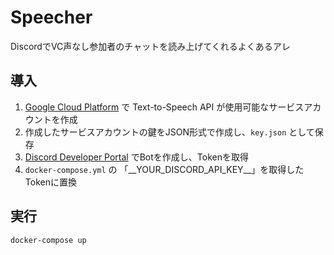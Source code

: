 # Speecher
DiscordでVC声なし参加者のチャットを読み上げてくれるよくあるアレ

## 導入
1. [Google Cloud Platform](https://console.cloud.google.com) で Text-to-Speech API が使用可能なサービスアカウントを作成
2. 作成したサービスアカウントの鍵をJSON形式で作成し、`key.json` として保存
3. [Discord Developer Portal](https://discord.com/developers) でBotを作成し、Tokenを取得
4. `docker-compose.yml` の 「\_\_YOUR_DISCORD_API_KEY\_\_」を取得したTokenに置換

## 実行
```sh
docker-compose up
```
